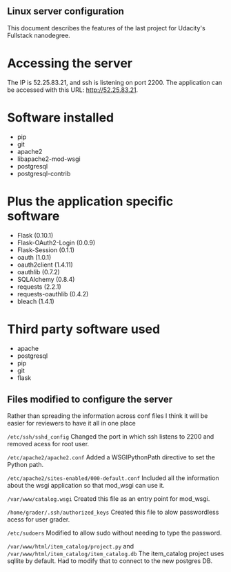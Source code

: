 ## Linux server configuration
This document describes the features of the last project for Udacity's  Fullstack nanodegree.
# Accessing the server

The IP is 52.25.83.21, and ssh is listening on port 2200.
The application can be accessed with this URL: http://52.25.83.21.

# Software installed

* pip
* git
* apache2
* libapache2-mod-wsgi
* postgresql
* postgresql-contrib

# Plus the application specific software

* Flask (0.10.1)
* Flask-OAuth2-Login (0.0.9)
* Flask-Session (0.1.1)
* oauth (1.0.1)
* oauth2client (1.4.11)
* oauthlib (0.7.2)
* SQLAlchemy (0.8.4)
* requests (2.2.1)
* requests-oauthlib (0.4.2)
* bleach (1.4.1)

# Third party software used

* apache
* postgresql
* pip
* git
* flask 

## Files modified to configure the server
Rather than spreading the information across conf files I think it will be easier for reviewers to have it all in one place

```/etc/ssh/sshd_config```
Changed the port in which ssh listens to 2200 and removed acess for root user.

```/etc/apache2/apache2.conf```
Added a WSGIPythonPath directive to set the Python path.

```/etc/apache2/sites-enabled/000-default.conf```
Included all the information about the wsgi application so that mod_wsgi can use it.

```/var/www/catalog.wsgi```
Created this file as an entry point for mod_wsgi.

```/home/grader/.ssh/authorized_keys```
Created this file to alow passwordless acess for user grader.

```/etc/sudoers```
Modified to allow sudo without needing to type the password.

```/var/www/html/item_catalog/project.py``` and ```/var/www/html/item_catalog/item_catalog.db```
The item_catalog project uses sqllite by default. Had to modify that to connect to the new postgres DB.
